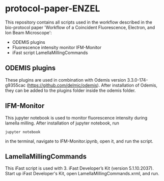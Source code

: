# protocol-paper-ENZEL

This repository contains all scripts used in the workflow described in the bio-protocol paper 'Workflow of a Coincident Fluorescence, Electron, and Ion Beam Microscope':
- ODEMIS plugins
- Fluorescence intensity monitor IFM-Monitor
- iFast script LamellaMillingCommands

## ODEMIS plugins
These plugins are used in combination with Odemis version 3.3.0-174-g9355cac (https://github.com/delmic/odemis).
After installation of Odemis, they can be added to the plugins folder inside the odemis folder.

## IFM-Monitor
This jupyter notebook is used to monitor fluorescence intensity during lamella milling.
After installation of jupyter notebook, run
```
jupyter notebook
```
in the terminal, navigate to IFM-Monitor.ipynb, open it, and run the script.

## LamellaMillingCommands
This iFast script is used with 3.	iFast Developer’s Kit (version 5.1.10.2037).
Start up iFast Developer's Kit, open LamellaMillingCommands.xrml, and run.
